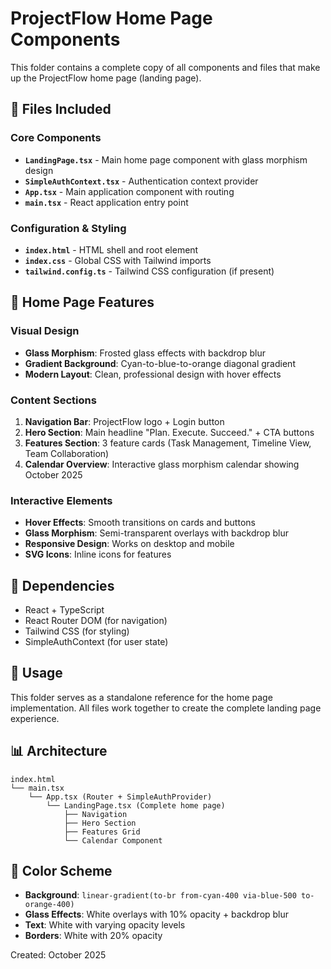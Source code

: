 # ProjectFlow Home Page Components

This folder contains a complete copy of all components and files that make up the ProjectFlow home page (landing page).

## 📁 Files Included

### Core Components
- **`LandingPage.tsx`** - Main home page component with glass morphism design
- **`SimpleAuthContext.tsx`** - Authentication context provider
- **`App.tsx`** - Main application component with routing
- **`main.tsx`** - React application entry point

### Configuration & Styling
- **`index.html`** - HTML shell and root element
- **`index.css`** - Global CSS with Tailwind imports
- **`tailwind.config.ts`** - Tailwind CSS configuration (if present)

## 🎨 Home Page Features

### Visual Design
- **Glass Morphism**: Frosted glass effects with backdrop blur
- **Gradient Background**: Cyan-to-blue-to-orange diagonal gradient
- **Modern Layout**: Clean, professional design with hover effects

### Content Sections
1. **Navigation Bar**: ProjectFlow logo + Login button
2. **Hero Section**: Main headline "Plan. Execute. Succeed." + CTA buttons
3. **Features Section**: 3 feature cards (Task Management, Timeline View, Team Collaboration)
4. **Calendar Overview**: Interactive glass morphism calendar showing October 2025

### Interactive Elements
- **Hover Effects**: Smooth transitions on cards and buttons
- **Glass Morphism**: Semi-transparent overlays with backdrop blur
- **Responsive Design**: Works on desktop and mobile
- **SVG Icons**: Inline icons for features

## 🔧 Dependencies
- React + TypeScript
- React Router DOM (for navigation)
- Tailwind CSS (for styling)
- SimpleAuthContext (for user state)

## 🎯 Usage
This folder serves as a standalone reference for the home page implementation. All files work together to create the complete landing page experience.

## 📊 Architecture
```
index.html
└── main.tsx
    └── App.tsx (Router + SimpleAuthProvider)
        └── LandingPage.tsx (Complete home page)
            ├── Navigation
            ├── Hero Section
            ├── Features Grid
            └── Calendar Component
```

## 🎨 Color Scheme
- **Background**: `linear-gradient(to-br from-cyan-400 via-blue-500 to-orange-400)`
- **Glass Effects**: White overlays with 10% opacity + backdrop blur
- **Text**: White with varying opacity levels
- **Borders**: White with 20% opacity

Created: October 2025